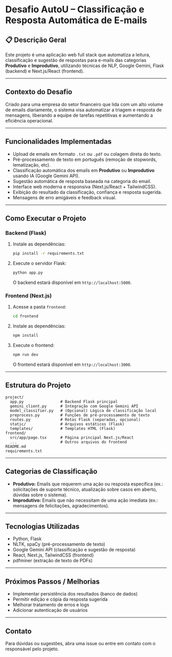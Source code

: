 # Desafio AutoU – Classificação e Resposta Automática de E-mails

## 📋 Descrição Geral
Este projeto é uma aplicação web full stack que automatiza a leitura, classificação e sugestão de respostas para e-mails das categorias **Produtivo** e **Improdutivo**, utilizando técnicas de NLP, Google Gemini, Flask (backend) e Next.js/React (frontend).

---

## Contexto do Desafio

Criado para uma empresa do setor financeiro que lida com um alto volume de emails diariamente, o sistema visa automatizar a triagem e resposta de mensagens, liberando a equipe de tarefas repetitivas e aumentando a eficiência operacional.

---

## Funcionalidades Implementadas

- Upload de emails em formato `.txt` ou `.pdf` ou colagem direta do texto.
- Pré-processamento de texto em português (remoção de stopwords, lematização, etc).
- Classificação automática dos emails em **Produtivo** ou **Improdutivo** usando IA (Google Gemini API).
- Sugestão automática de resposta baseada na categoria do email.
- Interface web moderna e responsiva (Next.js/React + TailwindCSS).
- Exibição do resultado da classificação, confiança e resposta sugerida.
- Mensagens de erro amigáveis e feedback visual.

---

## Como Executar o Projeto

### Backend (Flask)
1. Instale as dependências:
   ```bash
   pip install -r requirements.txt
   ```
2. Execute o servidor Flask:
   ```bash
   python app.py
   ```
   O backend estará disponível em `http://localhost:5000`.

### Frontend (Next.js)
1. Acesse a pasta `frontend`:
   ```bash
   cd frontend
   ```
2. Instale as dependências:
   ```bash
   npm install
   ```
3. Execute o frontend:
   ```bash
   npm run dev
   ```
   O frontend estará disponível em `http://localhost:3000`.

---

## Estrutura do Projeto

```
project/
  app.py                # Backend Flask principal
  gemini_client.py      # Integração com Google Gemini API
  model_classifier.py   # (Opcional) Lógica de classificação local
  preprocess.py         # Funções de pré-processamento de texto
  routes.py             # Rotas Flask (separadas, opcional)
  static/               # Arquivos estáticos (Flask)
  templates/            # Templates HTML (Flask)
frontend/
  src/app/page.tsx      # Página principal Next.js/React
  ...                   # Outros arquivos do frontend
README.md
requirements.txt
```

---

## Categorias de Classificação

- **Produtivo:** Emails que requerem uma ação ou resposta específica (ex.: solicitações de suporte técnico, atualização sobre casos em aberto, dúvidas sobre o sistema).
- **Improdutivo:** Emails que não necessitam de uma ação imediata (ex.: mensagens de felicitações, agradecimentos).

---

## Tecnologias Utilizadas

- Python, Flask
- NLTK, spaCy (pré-processamento de texto)
- Google Gemini API (classificação e sugestão de resposta)
- React, Next.js, TailwindCSS (frontend)
- pdfminer (extração de texto de PDFs)

---

## Próximos Passos / Melhorias

- Implementar persistência dos resultados (banco de dados)
- Permitir edição e cópia da resposta sugerida
- Melhorar tratamento de erros e logs
- Adicionar autenticação de usuários

---

## Contato

Para dúvidas ou sugestões, abra uma issue ou entre em contato com o responsável pelo projeto.

